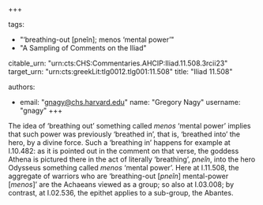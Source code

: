 +++

tags:
- "‘breathing-out [pneîn]; menos ‘mental power’"
- "A Sampling of Comments on the Iliad"

citable_urn: "urn:cts:CHS:Commentaries.AHCIP:Iliad.11.508.3rcii23"
target_urn: "urn:cts:greekLit:tlg0012.tlg001:11.508"
title: "Iliad 11.508"

authors:
- email: "gnagy@chs.harvard.edu"
  name: "Gregory Nagy"
  username: "gnagy"
+++

<p>The idea of ‘breathing out’ something called <em>menos</em> ‘mental power’ implies that such power was previously ‘breathed in’, that is, ‘breathed into’ the hero, by a divine force. Such a ‘breathing in’ happens for example at I.10.482: as it is pointed out in the comment on that verse, the goddess Athena is pictured there in the act of literally ‘breathing’, <em>pneîn</em>, into the hero Odysseus something called <em>menos</em> ‘mental power’. Here at I.11.508, the aggregate of warriors who are ‘breathing-out [<em>pneîn</em>] mental-power [<em>menos</em>]’ are the Achaeans viewed as a group; so also at I.03.008; by contrast, at I.02.536, the epithet applies to a sub-group, the Abantes.</p>